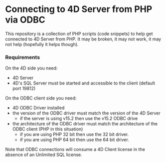 # Connecting to 4D Server from PHP via ODBC

This repository is a collection of PHP scripts (code snippets) to help get connected to 4D Server from PHP. It may be broken, it may not work, it may not help (hopefully it helps though).

### Requirements

On the 4D side you need:
* 4D Server
 * 4D's SQL Server must be started and accessible to the client (default port 19812)

On the ODBC client side you need:
* 4D ODBC Driver installed
 * the version of the ODBC driver must match the version of the 4D Server
    * if the server is using v15.2 then use the v15.2 ODBC drive
 * the architecture of the ODBC driver must match the architecture of the ODBC client (PHP in this situation)
   * if you are using PHP 32 bit then use the 32 bit driver.
    * if you are using PHP 64 bit then use the 64 bit driver.

Note that ODBC connections will consume a 4D Client license in the absence of an Unlimited SQL license.
